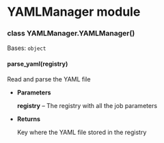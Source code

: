 # YAMLManager module


### class YAMLManager.YAMLManager()
Bases: `object`


#### parse_yaml(registry)
Read and parse the YAML file


* **Parameters**

    **registry** – The registry with all the job parameters



* **Returns**

    Key where the YAML file stored in the registry
